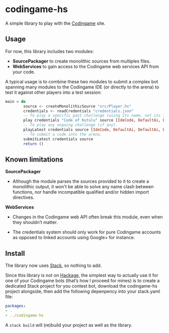 codingame-hs
============

A simple library to play with the [Codingame](https://www.codingame.com/) site.

Usage
-----

For now, this library includes two modules:

-   **SourcePackager** to create monolithic sources from multiples files.
-   **WebServices** to gain access to the Codingame web services API from your code.

A typical usage is to combine these two modules to submit a complex bot spanning many modules to the
Codingame IDE (or directly to the arena) to test it against other players into a test session:

```haskell
main = do
        source <- createMonolithicSource "src/Player.hs"
        credentials <- readCredentials "credentials.json"
        -- To play a specific past challenge (using its name, not its ID).
        play credentials "Code of Kutulu" source [IdeCode, DefaultAi, DefaultAi, DefaultAi] Nothing
        -- To play any ongoing challenge (if any).
        playLatest credentials source [IdeCode, DefaultAi, DefaultAi, DefaultAi] Nothing
        -- To submit a code into the arena.
        submitLatest credentials source
        return ()
```

Known limitations
-----------------

**SourcePackager**

-   Although the module parses the sources provided to it to create a monolithic output, it won't be
    able to solve any name clash between functions, nor handle incompatible qualified and/or hidden
    import directives.

**WebServices**

-   Changes in the Codingame web API often break this module, even when they shouldn’t matter.

-   The credentials system should only work for pure Codingame accounts as opposed to linked
    accounts using Google+ for instance.

Install
-------

The library now uses [Stack](https://docs.haskellstack.org/), so nothing to add.

Since this library is not on [Hackage](https://hackage.haskell.org/),
the simplest way to actually use it for one of your Codingame bots (that’s how I proceed for mines)
is to create a dedicated Stack project for you contest bot,
download the codingame-hs project alongside,
then add the following depenpency into your stack.yaml file:

```yaml
packages:
- .
- ../codingame-hs
```

A `stack build` will (re)build your project as well as the library.

